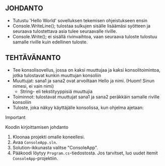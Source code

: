 ## JOHDANTO
- Tutustu 'Hello World' sovelluksen tekemisen ohjeistukseen ensin
- Console.WriteLine(); tulostaa sulkujen sisälle lisäämäsi syötteen ja seuraava tulostettava asia tulee seuraavalle riville.
 - Console.Write(); ei sisällä rivinvaihtoa, vaan seuraava tuloste tulostuu samalle riville kuin edellinen tuloste.
## TEHTÄVÄNANTO
- Tee konsolisovellus, jossa on kaksi muuttujaa ja kaksi konsolitoimintoa, jotka tulostavat kunkin muuttujan konsoliin
- Muuttujat: sana1 ja sana2 ovat arvoiltaan Hello ja nimi. (Huom! Sinun nimesi, ei vain nimi)
  - String- eli tekstityyppisiä muuttujia
- Toiminnot: tulostavat muuttujat sana1 ja sana2 peräkkäin samalle riville konsoliin
- Tuloste, joka näkyy käyttäjälle konsolissa, kun ohjelma ajetaan:

> [!IMPORTANT]
> Koodin kirjoittamisen johdanto
1. Kloonaa projekti omalle koneellesi.
2. Avaa `ConsoleApp.sln`.
3. Solution-ikkunasta valitse "ConsoleApp".
4. Pääkoodi löytyy `Program.cs`-tiedostosta. Jos tarvitset, luo uudet itemit `ConsoleApp`-projektiin.
